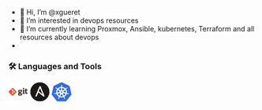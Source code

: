 - 👋 Hi, I’m @xgueret
- 👀 I’m interested in devops resources
- 🌱 I’m currently learning Proxmox, Ansible, kubernetes, Terraform and all resources about devops
- 
### :hammer_and_wrench: Languages and Tools
<div>
  <img src="https://github.com/devicons/devicon/blob/master/icons/git/git-original-wordmark.svg" title="Git" **alt="Git" width="40" height="40"/>
  <img src="https://github.com/devicons/devicon/blob/master/icons/ansible/ansible-original.svg" title="Ansible" **alt="Ansible" width="40" height="40"/>
  <img src="https://github.com/devicons/devicon/blob/master/icons/kubernetes/kubernetes-plain.svg" title="Kubernetes" alt="Kubernetes" width="40" height="40"/>
</div>
<!---
xgueret/xgueret is a ✨ special ✨ repository because its `README.md` (this file) appears on your GitHub profile.
You can click the Preview link to take a look at your changes.
--->
